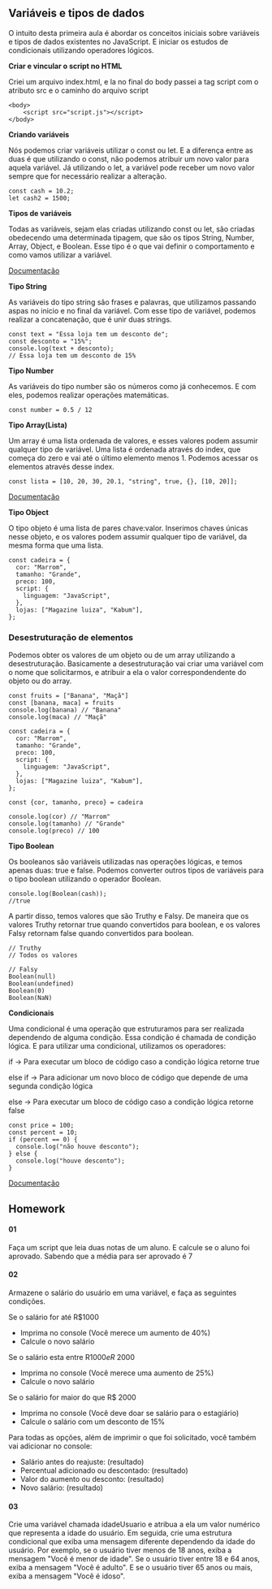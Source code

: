 ## Variáveis e tipos de dados

O intuito desta primeira aula é abordar os conceitos iniciais sobre variáveis e tipos de dados existentes no JavaScript. E iniciar os estudos de condicionais utilizando operadores lógicos.

**Criar e vincular o script no HTML**

Criei um arquivo index.html, e la no final do body passei a tag script com o atributo src e o caminho do arquivo script

```
<body>
    <script src="script.js"></script>
</body>
```

**Criando variáveis**

Nós podemos criar variáveis utilizar o const ou let. E a diferença entre as duas é que utilizando o const, não podemos atribuir um novo valor para aquela variável. Já utilizando o let, a variável pode receber um novo valor sempre que for necessário realizar a alteração.

```
const cash = 10.2;
let cash2 = 1500;
```

**Tipos de variáveis**

Todas as variáveis, sejam elas criadas utilizando const ou let, são criadas obedecendo uma determinada tipagem, que são os tipos String, Number, Array, Object, e Boolean. Esse tipo é o que vai definir o comportamento e como vamos utilizar a variável.

[Documentação](https://developer.mozilla.org/pt-BR/docs/Web/JavaScript/Guide/Grammar_and_types)

**Tipo String**

As variáveis do tipo string são frases e palavras, que utilizamos passando aspas no inicio e no final da variável. Com esse tipo de variável, podemos realizar a concatenação, que é unir duas strings.

```
const text = "Essa loja tem um desconto de";
const desconto = "15%";
console.log(text + desconto);
// Essa loja tem um desconto de 15%
```

**Tipo Number**

As variáveis do tipo number são os números como já conhecemos. E com eles, podemos realizar operações matemáticas.

```
const number = 0.5 / 12
```

**Tipo Array(Lista)**

Um array é uma lista ordenada de valores, e esses valores podem assumir qualquer tipo de variável. Uma lista é ordenada através do index, que começa do zero e vai até o último elemento menos 1. Podemos acessar os elementos através desse index.

```
const lista = [10, 20, 30, 20.1, "string", true, {}, [10, 20]];
```

[Documentação](https://developer.mozilla.org/pt-BR/docs/Web/JavaScript/Reference/Global_Objects/Array)

**Tipo Object**

O tipo objeto é uma lista de pares chave:valor. Inserimos chaves únicas nesse objeto, e os valores podem assumir qualquer tipo de variável, da mesma forma que uma lista.

```
const cadeira = {
  cor: "Marrom",
  tamanho: "Grande",
  preco: 100,
  script: {
    linguagem: "JavaScript",
  },
  lojas: ["Magazine luiza", "Kabum"],
};
```

### Desestruturação de elementos

Podemos obter os valores de um objeto ou de um array utilizando a desestruturação. Basicamente a desestruturação vai criar uma variável com o nome que solicitarmos, e atribuir a ela o valor correspondendente do objeto ou do array.

```
const fruits = ["Banana", "Maçã"]
const [banana, maca] = fruits
console.log(banana) // "Banana"
console.log(maca) // "Maçã"
```

```
const cadeira = {
  cor: "Marrom",
  tamanho: "Grande",
  preco: 100,
  script: {
    linguagem: "JavaScript",
  },
  lojas: ["Magazine luiza", "Kabum"],
};

const {cor, tamanho, preco} = cadeira

console.log(cor) // "Marrom"
console.log(tamanho) // "Grande"
console.log(preco) // 100
```

**Tipo Boolean**

Os booleanos são variáveis utilizadas nas operações lógicas, e temos apenas duas: true e false. Podemos converter outros tipos de variáveis para o tipo boolean utilizando o operador Boolean.

```
console.log(Boolean(cash));
//true
```

A partir disso, temos valores que são Truthy e Falsy. De maneira que os valores Truthy retornar true quando convertidos para boolean, e os valores Falsy retornam false quando convertidos para boolean.

```
// Truthy
// Todos os valores

// Falsy
Boolean(null)
Boolean(undefined)
Boolean(0)
Boolean(NaN)
```

**Condicionais**

Uma condicional é uma operação que estruturamos para ser realizada dependendo de alguma condição. Essa condição é chamada de condição lógica. E para utilizar uma condicional, utilizamos os operadores:

if → Para executar um bloco de código caso a condição lógica retorne true

else if → Para adicionar um novo bloco de código que depende de uma segunda condição lógica

else → Para executar um bloco de código caso a condição lógica retorne false

```
const price = 100;
const percent = 10;
if (percent == 0) {
  console.log("não houve desconto");
} else {
  console.log("houve desconto");
}
```

[Documentação](https://developer.mozilla.org/pt-BR/docs/Web/JavaScript/Reference/Statements/if...else)

## Homework

#### 01

Faça um script que leia duas notas de um aluno. E calcule se o aluno foi aprovado. Sabendo que a média para ser aprovado é 7

#### 02

Armazene o salário do usuário em uma variável, e faça as seguintes condições.

Se o salário for até R$1000

- Imprima no console (Você merece um aumento de 40%)
- Calcule o novo salário

Se o salário esta entre R$1000 e R$ 2000

- Imprima no console (Você merece uma aumento de 25%)
- Calcule o novo salário

Se o salário for maior do que R$ 2000

- Imprima no console (Você deve doar se salário para o estagiário)
- Calcule o salário com um desconto de 15%

Para todas as opções, além de imprimir o que foi solicitado, você também vai adicionar no console:

- Salário antes do reajuste: (resultado)
- Percentual adicionado ou descontado: (resultado)
- Valor do aumento ou desconto: (resultado)
- Novo salário: (resultado)

#### 03

Crie uma variável chamada idadeUsuario e atribua a ela um valor numérico que representa a idade do usuário. Em seguida, crie uma estrutura condicional que exiba uma mensagem diferente dependendo da idade do usuário. Por exemplo, se o usuário tiver menos de 18 anos, exiba a mensagem "Você é menor de idade". Se o usuário tiver entre 18 e 64 anos, exiba a mensagem "Você é adulto". E se o usuário tiver 65 anos ou mais, exiba a mensagem "Você é idoso".
